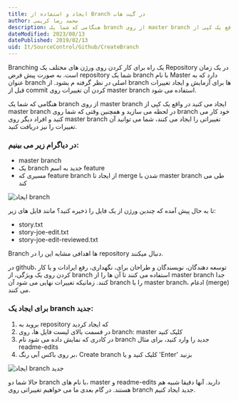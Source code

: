 ```yaml
---
title: ایجاد و استفاده از Branch در گیت هاب
author: محمد رضا کریمی
description: هنگامی که شما یک branch از روی master branch ایجاد میکنید در واقع یک کپی از master branch در  لحظه میسازید.همچنین  وقتی که شما روی branch خود کار میکنید و افراد دیگر روی master branch تغییراتی را ایجاد میکنند، شما میتوانید آن تغییرات را نیز دریافت کنید.
dateModified: 2023/08/13
datePublished: 2019/02/13
uid: It/SourceControl/Github/CreateBranch
---
```


Branching یک راه برای کار کردن روی ورژن های مختلف یک Repository در یک زمان است.
به صورت پیش فرض repository شما یک branch با نام Master دارد که به عنوان branch اصلی در نظر گرفته م یشود.
از branch ها برای آزمایش و ایجاد تغییرات قبل از commit کردن آن تغییرات روی master branch استفاده می شود.

هنگامی که شما یک branch از روی master branch ایجاد می کنید در واقع یک کپی از master branch در  لحظه می سازید و همچنین  وقتی که شما روی branch خود کار می کنید و افراد دیگر روی master branch تغییراتی را ایجاد می کنند، شما می توانید آن تغییرات را نیز دریافت کنید.

### در دیاگرام زیر می بینیم:

* master branch
* یک branch جدید به اسم feature
* مسیری که feature branch از ایجاد تا merge شدن با master branch طی می کند

![ایجاد branch](./Images/branching.webp)

تا به حال پیش آمده که چندین ورژن از یک فایل را ذخیره کنید؟ مانند فایل های زیر:
* story.txt
* story-joe-edit.txt
* story-joe-edit-reviewed.txt

Branch ها اهدافی مشابه این را در repository دنبال میکنند.

در github، توسعه دهندگان، نویسندگان و طراحان برای، نگهداری، رفع ایرادات و یا کار کردن روی یک ویژگی، از branch استفاده می کنند تا آن ها را از master branch جدا کنند. زمانیکه تغییرات نهایی می شود آن branch را با master branch، ادغام (merge) می کنند.

### برای ایجاد یک branch جدید:

1. بروید به repository که ایجاد کردید
2. در قسمت بالای لیست فایل ها، روی branch: master کلیک کنید
3. در کادری که نمایش داده می شود نام branch جدید را وارد کنید، برای مثال readme-edits
4. بر روی باکس آبی رنگ، Create branch کلیک کنید و یا 'Enter' بزنید

![ایجاد branch جدید](./Images/readme-edits.gif)

حالا شما دو branch با نام های، master و readme-edits دارید. آنها دقیقا شبیه هم هستند. در گام بعدی ما می خواهیم تغییراتی روی branch جدید ایجاد کنیم.
